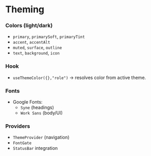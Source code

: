# Theming

### Colors (light/dark)

- `primary`, `primarySoft`, `primaryTint`
- `accent`, `accentAlt`
- `muted`, `surface`, `outline`
- `text`, `background`, `icon`

### Hook

- `useThemeColor({},"role")` → resolves color from active theme.

### Fonts

- Google Fonts:
  - `Syne` (headings)
  - `Work Sans` (body/UI)

### Providers

- `ThemeProvider` (navigation)
- `FontGate`
- `StatusBar` integration
